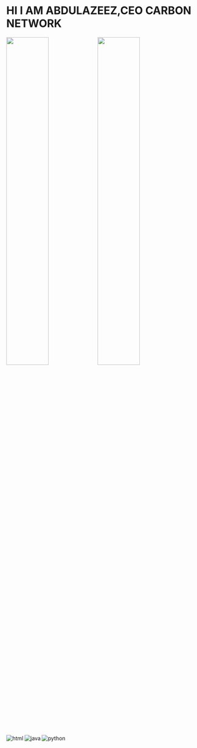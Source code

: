 # HI I AM ABDULAZEEZ,CEO CARBON NETWORK
<img align="left" width="47%" src="https://github-readme-stats.vercel.app/api?username=Carbonnetwork001&theme=dark&show_icons=true" />
<img align="left" width="47%" src="https://github-readme-stats.vercel.app/api/top-langs/?username=Carbonnetwork001&layout=compact" />
<img alt="html" align="left" src="https://img.shields.io/badge/html5-%23E34F26.svg?style=for-the-badge&logo=html5&logoColor=white" />
<img alt="java" align="left" src="https://img.shields.io/badge/java-%23ED8B00.svg?style=for-the-badge&logo=openjdk&logoColor=white" />
<img alt="python" align="left" src="https://img.shields.io/badge/python-3670A0?style=for-the-badge&logo=python&logoColor=ffdd54" />
